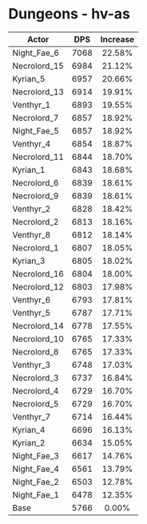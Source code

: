 # Dungeons - hv-as
| Actor | DPS | Increase |
|---|:---:|:---:|
|Night_Fae_6|7068|22.58%|
|Necrolord_15|6984|21.12%|
|Kyrian_5|6957|20.66%|
|Necrolord_13|6914|19.91%|
|Venthyr_1|6893|19.55%|
|Necrolord_7|6857|18.92%|
|Night_Fae_5|6857|18.92%|
|Venthyr_4|6854|18.87%|
|Necrolord_11|6844|18.70%|
|Kyrian_1|6843|18.68%|
|Necrolord_6|6839|18.61%|
|Necrolord_9|6839|18.61%|
|Venthyr_2|6828|18.42%|
|Necrolord_2|6813|18.16%|
|Venthyr_8|6812|18.14%|
|Necrolord_1|6807|18.05%|
|Kyrian_3|6805|18.02%|
|Necrolord_16|6804|18.00%|
|Necrolord_12|6803|17.98%|
|Venthyr_6|6793|17.81%|
|Venthyr_5|6787|17.71%|
|Necrolord_14|6778|17.55%|
|Necrolord_10|6765|17.33%|
|Necrolord_8|6765|17.33%|
|Venthyr_3|6748|17.03%|
|Necrolord_3|6737|16.84%|
|Necrolord_4|6729|16.70%|
|Necrolord_5|6729|16.70%|
|Venthyr_7|6714|16.44%|
|Kyrian_4|6696|16.13%|
|Kyrian_2|6634|15.05%|
|Night_Fae_3|6617|14.76%|
|Night_Fae_4|6561|13.79%|
|Night_Fae_2|6503|12.78%|
|Night_Fae_1|6478|12.35%|
|Base|5766|0.00%|
